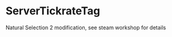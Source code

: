 ServerTickrateTag
=================

Natural Selection 2 modification, see steam workshop for details
